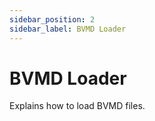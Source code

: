 ```yaml
---
sidebar_position: 2
sidebar_label: BVMD Loader
---
```


# BVMD Loader

Explains how to load BVMD files. 